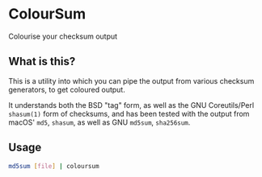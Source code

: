 # ColourSum

Colourise your checksum output

## What is this?

This is a utility into which you can pipe the output from various checksum generators, to get coloured output.

It understands both the BSD "tag" form, as well as the GNU Coreutils/Perl `shasum(1)` form of checksums, and has been tested with the output from macOS' `md5`, `shasum`, as well as GNU `md5sum`, `sha256sum`.

## Usage

```bash
md5sum [file] | coloursum
```
